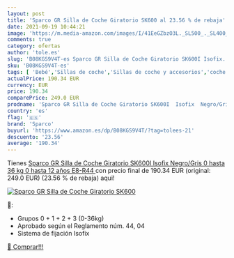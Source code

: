 ```yaml
---
layout: post
title: 'Sparco GR Silla de Coche Giratorio SK600 al 23.56 % de rebaja'
date: 2021-09-19 10:44:21
image: 'https://m.media-amazon.com/images/I/41EeGZbzO3L._SL500_._SL400_.jpg'
comments: true
category: ofertas
author: 'tole.es'
slug: 'B08KGS9V4T-es Sparco GR Silla de Coche Giratorio SK600I Isofix...'
sku: 'B08KGS9V4T-es'
tags: [ 'Bebé','Sillas de coche','Sillas de coche y accesorios','coche','de','isofix','silla','sparco', ]
actualPrice: 190.34 EUR
currency: EUR
price: 190.34
comparePrice: 249.0 EUR
prodname: 'Sparco GR Silla de Coche Giratorio SK600I  Isofix  Negro/Gris 0 hasta 36 kg  0 hasta 12 años  E8-R44 '
country: 'es'
flag: '🇪🇸'
brand: 'Sparco'
buyurl: 'https://www.amazon.es/dp/B08KGS9V4T/?tag=tolees-21'
descuento: '23.56'
average: '190.34'
---
```


Tienes [Sparco GR Silla de Coche Giratorio SK600I  Isofix  Negro/Gris 0 hasta 36 kg  0 hasta 12 años  E8-R44 ](https://www.amazon.es/dp/B08KGS9V4T/?tag=tolees-21) con precio final de  190.34 EUR (original: 249.0 EUR) (23.56 %  de rebaja) aqui!

[![Sparco GR Silla de Coche Giratorio SK600](https://m.media-amazon.com/images/I/41EeGZbzO3L._SL500_._SL400_.jpg)](https://www.amazon.es/dp/B08KGS9V4T/?tag=tolees-21)

🔎:

- Grupos 0 + 1 + 2 + 3 (0-36kg)
- Aprobado según el Reglamento núm. 44, 04
- Sistema de fijación Isofix

[🛒 Comprar!!!](https://www.amazon.es/dp/B08KGS9V4T/?tag=tolees-21)
